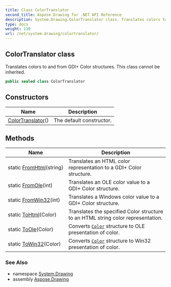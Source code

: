 ```yaml
---
title: Class ColorTranslator
second_title: Aspose.Drawing for .NET API Reference
description: System.Drawing.ColorTranslator class. Translates colors to and from GDI Color structures. This class cannot be inherited
type: docs
weight: 110
url: /net/system.drawing/colortranslator/
---
```

## ColorTranslator class

Translates colors to and from GDI+ Color structures. This class cannot be inherited.

```csharp
public sealed class ColorTranslator
```

## Constructors

| Name | Description |
| --- | --- |
| [ColorTranslator](colortranslator/)() | The default constructor. |

## Methods

| Name | Description |
| --- | --- |
| static [FromHtml](../../system.drawing/colortranslator/fromhtml/)(string) | Translates an HTML color representation to a GDI+ Color structure. |
| static [FromOle](../../system.drawing/colortranslator/fromole/)(int) | Translates an OLE color value to a GDI+ Color structure. |
| static [FromWin32](../../system.drawing/colortranslator/fromwin32/)(int) | Translates a Windows color value to a GDI+ Color structure. |
| static [ToHtml](../../system.drawing/colortranslator/tohtml/)(Color) | Translates the specified Color structure to an HTML string color representation. |
| static [ToOle](../../system.drawing/colortranslator/toole/)(Color) | Converts [`Color`](../color/) structure to OLE presentation of color. |
| static [ToWin32](../../system.drawing/colortranslator/towin32/)(Color) | Converts [`Color`](../color/) structure to Win32 presentation of color. |

### See Also

* namespace [System.Drawing](../../system.drawing/)
* assembly [Aspose.Drawing](../../)


